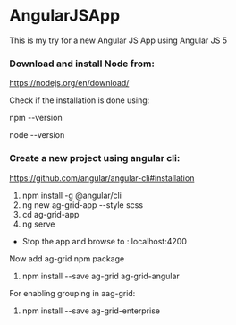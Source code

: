 # AngularJSApp
This is my try for a new Angular JS App using Angular JS 5

### Download and install Node from:
https://nodejs.org/en/download/

Check if the installation is done using:

npm --version

node --version

### Create a new project using angular cli:
https://github.com/angular/angular-cli#installation

1. npm install -g @angular/cli
2. ng new ag-grid-app --style scss
3. cd ag-grid-app
4. ng serve
- Stop the app and browse to : localhost:4200

Now add ag-grid npm package
1. npm install --save ag-grid ag-grid-angular

For enabling grouping in aag-grid:
1. npm install --save ag-grid-enterprise
